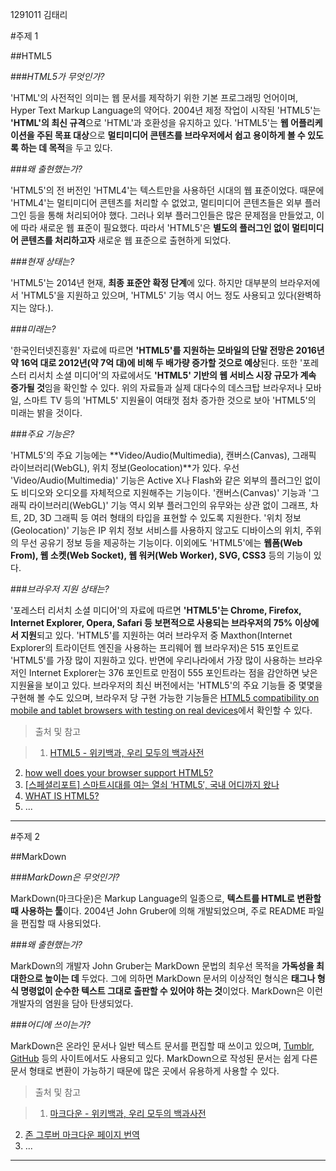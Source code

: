 1291011 김태리

#주제 1

##HTML5

###*HTML5가 무엇인가?*

'HTML'의 사전적인 의미는 웹 문서를 제작하기 위한 기본 프로그래밍 언어이며, Hyper Text Markup Language의 약어다. 2004년 제정 작업이 시작된 'HTML5'는 **'HTML'의 최신 규격**으로 'HTML'과 호환성을 유지하고 있다. 'HTML5'는 **웹 어플리케이션을 주된 목표 대상**으로 **멀티미디어 콘텐츠를 브라우저에서 쉽고 용이하게 볼 수 있도록 하는 데 목적**을 두고 있다.

###*왜 출현했는가?*

'HTML5'의 전 버전인 'HTML4'는 텍스트만을 사용하던 시대의 웹 표준이었다. 때문에 'HTML4'는 멀티미디어 콘텐츠를 처리할 수 없었고, 멀티미디어 콘텐츠들은 외부 플러그인 등을 통해 처리되어야 했다. 그러나 외부 플러그인들은 많은 문제점을 만들었고, 이에 따라 새로운 웹 표준이 필요했다. 따라서 'HTML5'은 **별도의 플러그인 없이 멀티미디어 콘텐츠를 처리하고자** 새로운 웹 표준으로 출현하게 되었다.

###*현재 상태는?*

'HTML5'는 2014년 현재, **최종 표준안 확정 단계**에 있다. 하지만 대부분의 브라우저에서 'HTML5'을 지원하고 있으며, 'HTML5' 기능 역시 어느 정도 사용되고 있다(완벽하지는 않다.).

###*미래는?*

'한국인터넷진흥원' 자료에 따르면 **'HTML5'를 지원하는 모바일의 단말 전망은 2016년 약 16억 대로 2012년(약 7억 대)에 비해 두 배가량 증가할 것으로 예상**된다. 또한 '포레스터 리서치 소셜 미디어'의 자료에서도 **'HTML5' 기반의 웹 서비스 시장 규모가 계속 증가될 것**임을 확인할 수 있다. 위의 자료들과 실제 대다수의 데스크탑 브라우저나 모바일, 스마트 TV 등의 'HTML5' 지원율이 여태껏 점차 증가한 것으로 보아 'HTML5'의 미래는 밝을 것이다.

###*주요 기능은?*

'HTML5'의 주요 기능에는 **Video/Audio(Multimedia), 캔버스(Canvas), 그래픽 라이브러리(WebGL), 위치 정보(Geolocation)**가 있다. 우선 'Video/Audio(Multimedia)' 기능은 Active X나 Flash와 같은 외부의 플러그인 없이도 비디오와 오디오를 자체적으로 지원해주는 기능이다. '캔버스(Canvas)' 기능과 '그래픽 라이브러리(WebGL)' 기능 역시 외부 플러그인의 유무와는 상관 없이 그래프, 차트, 2D, 3D 그래픽 등 여러 형태의 타입을 표현할 수 있도록 지원한다. '위치 정보(Geolocation)' 기능은 IP 위치 정보 서비스를 사용하지 않고도 디바이스의 위치, 주위의 무선 공유기 정보 등을 제공하는 기능이다. 이외에도 'HTML5'에는 **웹폼(Web From), 웹 소켓(Web Socket), 웹 워커(Web Worker), SVG, CSS3** 등의 기능이 있다.

###*브라우저 지원 상태는?*

'포레스터 리서치 소셜 미디어'의 자료에 따르면 **'HTML5'는 Chrome, Firefox, Internet Explorer, Opera, Safari 등 보편적으로 사용되는 브라우저의 75% 이상에서 지원**되고 있다. 'HTML5'를 지원하는 여러 브라우저 중 Maxthon(Internet Explorer의 트라이던트 엔진을 사용하는 프리웨어 웹 브라우저)은 515 포인트로 'HTML5'를 가장 많이 지원하고 있다. 반면에 우리나라에서 가장 많이 사용하는 브라우저인 Internet Explorer는 376 포인트로 만점이 555 포인트라는 점을 감안하면 낮은 지원율을 보이고 있다. 브라우저의 최신 버전에서는 'HTML5'의 주요 기능들 중 몇몇을 구현해 볼 수도 있으며, 브라우저 당 구현 가능한 기능들은 [HTML5 compatibility on mobile and tablet browsers with testing on real devices](http://mobilehtml5.org)에서 확인할 수 있다.

>출처 및 참고

>1. [HTML5 - 위키백과, 우리 모두의 백과사전](http://ko.wikipedia.org/wiki/HTML5)
2. [how well does your browser support HTML5?](http://html5test.com/)
3. [[스페셜리포트] 스마트시대를 여는 열쇠 ‘HTML5′, 국내 어디까지 왔나](http://www.econovill.com/archives/148928)
4. [WHAT IS HTML5?](http://blog.skcc.com/1579)
5. ...

---------------------------------------------------------------------------------

#주제 2

##MarkDown

###*MarkDown은 무엇인가?*

MarkDown(마크다운)은 Markup Language의 일종으로, **텍스트를 HTML로 변환할 때 사용하는 툴**이다. 2004년 John Gruber에 의해 개발되었으며, 주로 README 파일을 편집할 때 사용되었다.

###*왜 출현했는가?*

MarkDown의 개발자 John Gruber는 MarkDown 문법의 최우선 목적을 **가독성을 최대한으로 높이는 데** 두었다. 그에 의하면 MarkDown 문서의 이상적인 형식은 **태그나 형식 명령없이 순수한 텍스트 그대로 출판할 수 있어야 하는 것**이었다. MarkDown은 이런 개발자의 염원을 담아 탄생되었다.

###*어디에 쓰이는가?*

MarkDown은 온라인 문서나 일반 텍스트 문서를 편집할 때 쓰이고 있으며, [Tumblr](https://www.tumblr.com/), [GitHub](http://www.github.com/) 등의 사이트에서도 사용되고 있다. MarkDown으로 작성된 문서는 쉽게 다른 문서 형태로 변환이 가능하기 때문에 많은 곳에서 유용하게 사용할 수 있다.

>출처 및 참고

>1. [마크다운 - 위키백과, 우리 모두의 백과사전](http://ko.wikipedia.org/wiki/마크다운)
2. [존 그루버 마크다운 페이지 번역](http://nolboo.github.io/blog/2013/09/07/john-gruber-markdown/)
3. ...

---------------------------------------------------------------------------------
